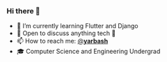 ### Hi there 👋
- 🌱 I’m currently learning Flutter and Django
- 💬 Open to discuss anything tech :slightly_smiling_face:
- 📫 How to reach me: [@__yarbash__](https://twitter.com/__yarbash__) 
- 🎓 Computer Science and Engineering Undergrad

